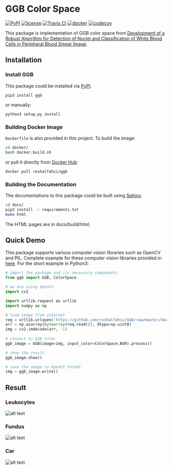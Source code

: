 # GGB Color Space

[![PyPI](https://badge.fury.io/py/ggb.svg)](https://badge.fury.io/py/ggb)
[![license](https://img.shields.io/pypi/l/ggb.svg)](https://github.com/reshalfahsi/ggb/blob/master/LICENSE)
[![Travis CI](https://api.travis-ci.com/reshalfahsi/ggb.svg?branch=master)](https://travis-ci.com/github/reshalfahsi/ggb)
[![docker](https://img.shields.io/docker/pulls/reshalfahsi/ggb)](https://hub.docker.com/r/reshalfahsi/ggb)
[![codecov](https://codecov.io/github/reshalfahsi/ggb/coverage.svg?branch=master&precision=2)](https://codecov.io/gh/reshalfahsi/ggb)


This package is implementation of GGB color space from [Development of a Robust Algorithm for Detection of Nuclei and Classification of White Blood Cells in Peripheral Blood Smear Image](https://link.springer.com/content/pdf/10.1007%2Fs10916-018-0962-1.pdf).


## Installation

### Install GGB

This package could be installed via [PyPI](https://pypi.org/project/ggb/).

    pip3 install ggb

or manually:

    python3 setup.py install


### Building Docker Image

`Dockerfile` is also provided in this project. To build the image:

```bash
cd docker/
bash docker.build.sh
```


or pull it directly from [Docker Hub](https://hub.docker.com/r/reshalfahsi/ggb):

    docker pull reshalfahsi/ggb


### Building the Documentation

The documentations to this package could be built using [Sphinx](www.sphinx-doc.org).

```bash
cd docs/
pip3 install -r requirements.txt
make html
```

The HTML pages are in docs/build/html.


## Quick Demo

This package supports various computer vision libraries such as OpenCV and PIL. Complete example for these computer vision libraries provided in [here](https://github.com/reshalfahsi/ggb/tree/master/examples). For the short example in Python3:


```python
# import the package and its necessary components
from ggb import GGB, ColorSpace

# we are using OpenCV
import cv2

import urllib.request as urllib
import numpy as np

# load image from internet
req = urllib.urlopen('https://github.com/reshalfahsi/GGB/raw/master/docs/img/leukocytes.png')
arr = np.asarray(bytearray(req.read()), dtype=np.uint8)
img = cv2.imdecode(arr, -1)
    
# convert to GGB Color
ggb_image = GGB(image=img, input_color=ColorSpace.BGR).process()

# show the result    
ggb_image.show()

# save the image to OpenCV format
img = ggb_image.write()
```


## Result

### Leukocytes
![alt text](https://github.com/reshalfahsi/GGB/raw/master/docs/img/GGB_RGB_LEUKOCYTES.jpg)

### Fundus
![alt text](https://github.com/reshalfahsi/GGB/raw/master/docs/img/GGB_RGB_FUNDUS.jpg)

### Car
![alt text](https://github.com/reshalfahsi/GGB/raw/master/docs/img/GGB_RGB_TESLA.jpg)
